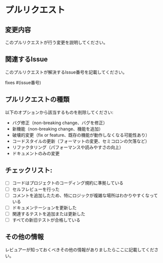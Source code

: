 # プルリクエスト

## 変更内容
このプルリクエストが行う変更を説明してください。

## 関連するIssue
このプルリクエストが解決するIssue番号を記載してください。

fixes #(issue番号)

## プルリクエストの種類
以下のオプションから該当するものを削除してください:

- バグ修正（non-breaking change、バグを修正）
- 新機能（non-breaking change、機能を追加）
- 破壊的変更（fix or feature、既存の機能が動作しなくなる可能性あり）
- コードスタイルの更新（フォーマットの変更、セミコロンの欠落など）
- リファクタリング（パフォーマンスや読みやすさの向上）
- ドキュメントのみの変更

## チェックリスト:
- [ ] コードはプロジェクトのコーディング規約に準拠している
- [ ] セルフレビューを行った
- [ ] コメントを追加したため、特にロジックが複雑な場所はわかりやすくなっている
- [ ] ドキュメンテーションを更新した
- [ ] 関連するテストを追加または更新した
- [ ] すべての新旧テストが合格している

## その他の情報
レビュアーが知っておくべきその他の情報がありましたらここに記載してください。
